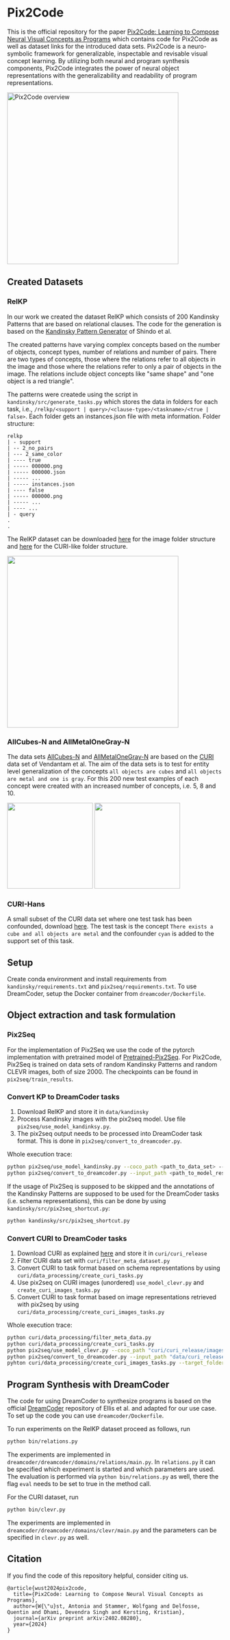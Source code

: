 # Pix2Code

This is the official repository for the paper [Pix2Code: Learning to Compose Neural Visual Concepts as Programs](https://arxiv.org/abs/2402.08280) which contains code for Pix2Code as well as dataset links for the introduced data sets. Pix2Code is a neuro-symbolic framework for generalizable, inspectable and revisable visual concept learning. By utilizing both neural and program synthesis components, Pix2Code integrates the power of neural object representations with the generalizability and readability of program representations.

<img src="figures/overview.png" alt="Pix2Code overview" height="400">

## Created Datasets
### RelKP

In our work we created the dataset RelKP which consists of 200 Kandinsky Patterns that are based on relational clauses. The code for the generation is based on the [Kandinsky Pattern Generator](https://github.com/ml-research/kandinsky_generator) of Shindo et al. 

The created patterns have varying complex concepts based on the number of objects, concept types, number of relations and number of pairs. There are two types of concepts, those where the relations refer to all objects in the image and those where the relations refer to only a pair of objects in the image. The relations include object concepts like "same shape" and "one object is a red triangle".

The patterns were createde using the script in `kandinsky/src/generate_tasks.py` which stores the data in folders for each task, i.e., `/relkp/<support | query>/<clause-type>/<taskname>/<true | false>`. Each folder gets an instances.json file with meta information. Folder structure:

```
relkp 
| - support 
| -- 2_no_pairs 
| --- 2_same_color 
| ---- true 
| ----- 000000.png 
| ----- 000000.json 
| ----- ...
| ----- instances.json 
| ---- false 
| ----- 000000.png 
| ----- ... 
| ---- ... 
| - query
. 
. 
```
The RelKP dataset can be downloaded [here](https://hessenbox.tu-darmstadt.de/getlink/fi4qz3W54u3cPs1AdS5AHxK7/rel_kp.zip) for the image folder structure and [here](https://hessenbox.tu-darmstadt.de/getlink/fiHBwrsZk1X4geWZoR59iz8T/rel_kp_curi_format.zip) for the CURI-like folder structure. 

<img src="figures/kandinsky.jpg"  height="400">

### AllCubes-N and AllMetalOneGray-N
The data sets [AllCubes-N](https://hessenbox.tu-darmstadt.de/getlink/fiF7bBW5EbbLHJqJ8NMcWzZS/all-cubes-X.zip) and [AllMetalOneGray-N](https://hessenbox.tu-darmstadt.de/getlink/fiW5Va9ACWcG6n1oEJrwRTqd/all-metal-one-gray-X.zip) are based on the [CURI](https://github.com/facebookresearch/productive_concept_learning) data set of Vendantam et al. 
The aim of the data sets is to test for entity level generalization of the concepts `all objects are cubes` and `all objects are metal and one is gray`. For this 200 new test examples of each concept were created with an increased number of concepts, i.e. 5, 8 and 10. 

<img src="figures/all-cubes.jpg"  height="200"> <img src="figures/all-metal-one-gray.jpg"  height="200">

### CURI-Hans
A small subset of the CURI data set where one test task has been confounded, download [here](https://hessenbox.tu-darmstadt.de/getlink/fiDMY5wXvQaC3FCkC1gotdaF/confounded-clevr.zip). The test task is the concept `There exists a cube and all objects are metal` and the confounder `cyan` is added to the support set of this task.

## Setup
Create conda environment and install requirements from
`kandinsky/requirements.txt` and `pix2seq/requirements.txt`. To use DreamCoder, setup the Docker container from `dreamcoder/Dockerfile`. 

## Object extraction and task formulation
### Pix2Seq
For the implementation of Pix2Seq we use the code of the pytorch implementation with pretrained model of [Pretrained-Pix2Seq](https://github.com/gaopengcuhk/Pretrained-Pix2Seq). For Pix2Code, Pix2Seq is trained on data sets of random Kandinsky Patterns and random CLEVR images, both of size 2000. The checkpoints can be found in `pix2seq/train_results`.

### Convert KP to DreamCoder tasks
1. Download RelKP and store it in `data/kandinsky`
2. Process Kandinsky images with the pix2seq model. Use file `pix2seq/use_model_kandinksy.py`. 
3. The pix2seq output needs to be processed into DreamCoder task format. This is done in `pix2seq/convert_to_dreamcoder.py`.

Whole execution trace:
```bash
python pix2seq/use_model_kandinsky.py --coco_path <path_to_data_set> --output_dir <path_to_model_results>
python pix2seq/convert_to_dreamcoder.py --input_path <path_to_model_results> --output_path <path_to_target_folder> --domain "kandinsky"
```

If the usage of Pix2Seq is supposed to be skipped and the annotations of the Kandinsky Patterns are supposed to be used for the DreamCoder tasks (i.e. schema representations), this can be done by using `kandinsky/src/pix2seq_shortcut.py`:

```bash
python kandinsky/src/pix2seq_shortcut.py
```

### Convert CURI to DreamCoder tasks
1. Download CURI as explained [here](https://github.com/facebookresearch/productive_concept_learning?tab=readme-ov-file#download-the-curi-dataset) and store it in `curi/curi_release`
2. Filter CURI data set with `curi/filter_meta_dataset.py`
3. Convert CURI to task format based on schema representations by using `curi/data_processing/create_curi_tasks.py`
4. Use pix2seq on CURI images (unordered) `use_model_clevr.py` and `create_curi_images_tasks.py`
5. Convert CURI to task format based on image representations retrieved with pix2seq by using `curi/data_processing/create_curi_images_tasks.py`

Whole execution trace:
```bash
python curi/data_processing/filter_meta_data.py
python curi/data_processing/create_curi_tasks.py
python pix2seq/use_model_clevr.py --coco_path "curi/curi_release/images/" --output_dir "data/curi_release_model_results/" --resume <path-to-pix2seq-checkpoint>
python pix2seq/convert_to_dreamcoder.py --input_path "data/curi_release_model_results" --output_path "data/curi_release_dc_inputs" --domain "clevr"
pyhton curi/data_processing/create_curi_images_tasks.py --target_folder "curi_image_dc_test_tasks" --mode "test"
```


## Program Synthesis with DreamCoder
The code for using DreamCoder to synthesize programs is based on the official [DreamCoder](https://github.com/ellisk42/ec) repository of Ellis et al. and adapted for our use case.
To set up the code you can use `dreamcoder/Dockerfile`. 

To run experiments on the RelKP dataset proceed as follows, run
```bash
python bin/relations.py
```
The experiments are implemented in `dreamcoder/dreamcoder/domains/relations/main.py`. In `relations.py` it can be specified which experiment is started and which parameters are used. 
The evaluation is performed via `python bin/relations.py` as well, there the flag `eval` needs to be set to true in the method call.


For the CURI dataset, run
```bash
python bin/clevr.py
```
The experiments are implemented in `dreamcoder/dreamcoder/domains/clevr/main.py` and the parameters can be specified in `clevr.py` as well. 


## Citation 
If you find the code of this repository helpful, consider citing us.

```
@article{wust2024pix2code,
  title={Pix2Code: Learning to Compose Neural Visual Concepts as Programs},
  author={W{\"u}st, Antonia and Stammer, Wolfgang and Delfosse, Quentin and Dhami, Devendra Singh and Kersting, Kristian},
  journal={arXiv preprint arXiv:2402.08280},
  year={2024}
}
```
